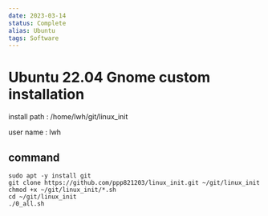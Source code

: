 ```yaml
---
date: 2023-03-14
status: Complete 
alias: Ubuntu
tags: Software
---
```


# Ubuntu 22.04 Gnome custom installation

install path : /home/lwh/git/linux_init

user name : lwh

## command

```
sudo apt -y install git
git clone https://github.com/ppp821203/linux_init.git ~/git/linux_init
chmod +x ~/git/linux_init/*.sh
cd ~/git/linux_init
./0_all.sh
```